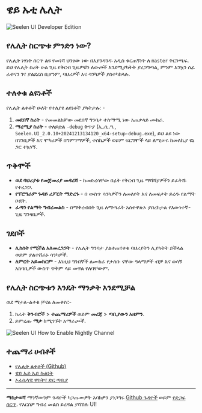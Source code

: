 # ዌይ ኡቲ ሌሊት

![Seelen UI Developer Edition](https://github.com/user-attachments/assets/76634b49-7b09-4ef2-9643-e93542309f5d)

## የሌሊት ስርጭቱ ምንድን ነው?

የሌሊት ነፃነት ሰርጥ ልዩ የመነሻ ህንፃው ነው በእያንዳንዱ አዲስ ቁርጠኝነት ለ `master` ቅርንጫፍ. ይህ የሌሊት ስሪት
ሁል ጊዜ የቅርብ ጊዜዎቹን ለውጦች እንደሚያካትት ያረጋግጣል, ምንም እንኳን ሰፊ ፈተናን ገና ያልደረሰ ቢሆንም, ባህሪዎች እና
ሳንካዎች ያስተካክላሉ.

## ተለቀቁ ልዩነቶች

የሌሊት ልቀቶች ሁለት የተለያዩ ልዩነቶች ያካትታሉ: -

1. **መደበኛ ስሪት** - የመመልከቻው መደበኛ ግንባታ ተስማሚ ነው አጠቃላይ ሙከራ.
2. **ማረሚያ ስሪት** - ተለይቷል `-debug` ቅጥያ (ኢ.ሲ.ግ.,
   `Seelen.UI_2.0.10+20241213134120_x64-setup-debug.exe`), ይህ ልዩ ነው በገንቢዎች እና
   ሞካሪዎች በግምገማዎች, ተሰኪዎች ወይም ፍርግሞች ላይ ለሚሠሩ ከመለኪያ ዩኒ ጋር ተኳሃኝ.

## ጥቅሞች

- **ወደ ባህሪያቱ የመጀመሪያ መዳረሻ** - ከመድረሳቸው በፊት የቅርብ ጊዜ ማሻሻያዎችን ይፈትሹ የተረጋጋ.
- **የፕሮግራም ጉዳይ ሪፖርት ማድረጉ** - በ ውስጥ ሳንካዎችን ለመለየት እና ለመፍታት ይረዱ የልማት ዑደት.
- **ፈጣን የልማት ግብረመልስ** - በማቅረብበት ጊዜ ለማጣራት አስተዋጽኦ ያበረክታል የእውነተኛ-ጊዜ ግንዛቤዎች.

## ገደቦች

- **ሊከሰት የሚችል አለመረጋጋት** - የሌሊት ግንባታ ያልተጠናቀቁ ባህሪያትን ሊያካትት ይችላል ወይም ያልተሸፈኑ ሳንካዎች.
- **ለምርት አይመከርም** - እነዚህ ግንበኞች ለሙከራ የታሰቡ ናቸው ዓላማዎች ብቻ እና ወሳኝ አከባቢዎች ውስጥ ጥቅም ላይ
  መዋል የለባቸውም.

## የሌሊት ስርጭቱን እንዴት ማንቃት እንደሚቻል

ወደ ማታለ-ልቀቁ ቻናል ለመቀየር-

1. ክፈት **ቅንብሮች** > **ተጨማሪዎች** ወይም **መረጃ** > **ጣቢያውን አዘምን**.
2. ይምረጡ **ማታ** ከሚገኙት አማራጮች.

![Seelen UI How to Enable Nightly Channel](https://github.com/user-attachments/assets/ae88aeac-98cc-4424-a9e7-fb59740b694e)

## ተጨማሪ ሀብቶች

- [የሌሊት ልቀቶች (Github)](https://github.com/eythaann/Seelen-UI/releases/tag/nightly)
- [ዌይ ኡይ ኡይ ኩልነት](https://discord.gg/ABfASx5ZAJ)
- [ኦፊሴላዊ ዋስትና ድር ጣቢያ](https://seelen.io)

---

**ማስታወሻ** ማንኛውንም ጉዳዮች ካጋጠሙዎት እባክዎን ያነጋግሩ
[Github ጉዳዮች](https://github.com/eythaann/Seelen-UI/issues) ወይም
[የድጋፍ ሰርጥ](https://discord.gg/ABfASx5ZAJ). የእርስዎ ግብረ መልስ ይረዳል ያሻሽሉ UI!
